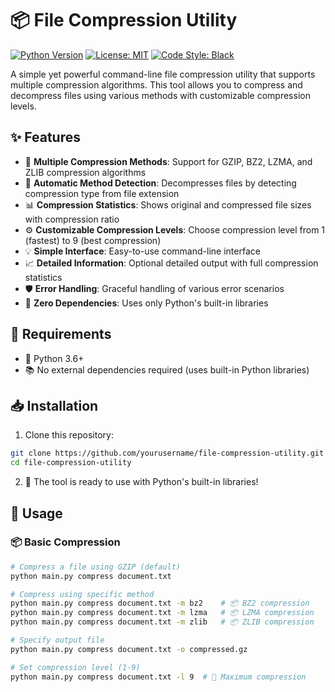 # 📦 File Compression Utility

[![Python Version](https://img.shields.io/badge/python-3.6+-blue.svg)](https://www.python.org/downloads/)
[![License: MIT](https://img.shields.io/badge/License-MIT-yellow.svg)](https://opensource.org/licenses/MIT)
[![Code Style: Black](https://img.shields.io/badge/code%20style-black-000000.svg)](https://github.com/psf/black)

A simple yet powerful command-line file compression utility that supports multiple compression algorithms. This tool allows you to compress and decompress files using various methods with customizable compression levels.

## ✨ Features

- 🚀 **Multiple Compression Methods**: Support for GZIP, BZ2, LZMA, and ZLIB compression algorithms
- 🔄 **Automatic Method Detection**: Decompresses files by detecting compression type from file extension
- 📊 **Compression Statistics**: Shows original and compressed file sizes with compression ratio
- ⚙️ **Customizable Compression Levels**: Choose compression level from 1 (fastest) to 9 (best compression)
- 💡 **Simple Interface**: Easy-to-use command-line interface
- 📈 **Detailed Information**: Optional detailed output with full compression statistics
- 🛡️ **Error Handling**: Graceful handling of various error scenarios
- 💾 **Zero Dependencies**: Uses only Python's built-in libraries

## 🔧 Requirements

- 🐍 Python 3.6+
- 📚 No external dependencies required (uses built-in Python libraries)

## 📥 Installation

1. Clone this repository:
```bash
git clone https://github.com/yourusername/file-compression-utility.git
cd file-compression-utility
```

2. 🎉 The tool is ready to use with Python's built-in libraries!

## 🚀 Usage

### 📦 Basic Compression

```bash
# Compress a file using GZIP (default)
python main.py compress document.txt

# Compress using specific method
python main.py compress document.txt -m bz2    # 📦 BZ2 compression
python main.py compress document.txt -m lzma   # 📦 LZMA compression
python main.py compress document.txt -m zlib   # 📦 ZLIB compression

# Specify output file
python main.py compress document.txt -o compressed.gz

# Set compression level (1-9)
python main.py compress document.txt -l 9  # 💪 Maximum compression
```

